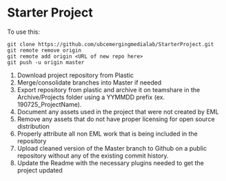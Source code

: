 # Starter Project

To use this:

```
git clone https://github.com/ubcemergingmedialab/StarterProject.git
git remote remove origin
git remote add origin <URL of new repo here>
git push -u origin master
```

1. Download project repository from Plastic
2. Merge/consolidate branches into Master if needed
3. Export repository from plastic and archive it on teamshare in the Archive/Projects folder using a YYMMDD prefix (ex. 190725_ProjectName). 
4. Document any assets used in the project that were not created by EML
5. Remove any assets that do not have proper licensing for open source distribution
6. Properly attribute all non EML work that is being included in the repository
7. Upload cleaned version of the Master branch to Github on a public repository without any of the existing commit history.
8. Update the Readme with the necessary plugins needed to get the project updated

